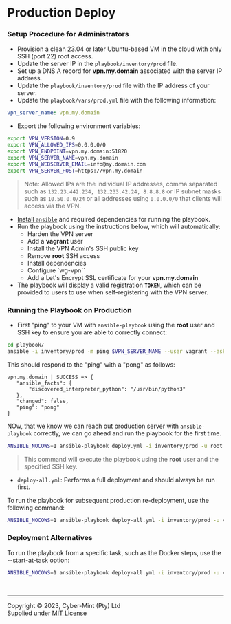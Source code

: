 # Production Deploy


### Setup Procedure for Administrators
- Provision a clean 23.04 or later Ubuntu-based VM in the cloud with only SSH (port 22) root access. 
- Update the server IP in the `playbook/inventory/prod` file.
- Set up a DNS A record for **vpn.my.domain** associated with the server IP address.
- Update the `playbook/inventory/prod` file with the IP address of your server.
- Update the `playbook/vars/prod.yml` file with the following information:
```yaml
vpn_server_name: vpn.my.domain
```

- Export the following environment variables:
```bash
export VPN_VERSION=0.9
export VPN_ALLOWED_IPS=0.0.0.0/0
export VPN_ENDPOINT=vpn.my.domain:51820
export VPN_SERVER_NAME=vpn.my.domain
export VPN_WEBSERVER_EMAIL=info@my.domain.com
export VPN_SERVER_HOST=https://vpn.my.domain
```
> Note: Allowed IPs are the individual IP addresses, comma separated such as `132.23.442.234, 132.233.42.24, 8.8.8.8` or IP subnet masks such as `10.50.0.0/24` or all addresses using `0.0.0.0/0` that clients will access via the VPN.

- [Install `ansible`](./Install%20Ansible.md) and required dependencies for running the playbook. 
- Run the playbook using the instructions below, which will automatically:
  - Harden the VPN server
  - Add a **vagrant** user
  - Install the VPN Admin's SSH public key
  - Remove **root** SSH access
  - Install dependencies
  - Configure `wg-vpn``
  - Add a Let's Encrypt SSL certificate for your **vpn.my.domain**
- The playbook will display a valid registration **`TOKEN`**, which can be provided to users to use when self-registering with the VPN server.

### Running the Playbook on Production

- First "ping" to your VM with `ansible-playbook` using the **root** user and SSH key to ensure you are able to correctly connect:

```bash
cd playbook/
ansible -i inventory/prod -m ping $VPN_SERVER_NAME --user vagrant --ask-pass
```
This should respond to the "ping" with a "pong" as follows:

 ```text
vpn.my.domain | SUCCESS => {
    "ansible_facts": {
        "discovered_interpreter_python": "/usr/bin/python3"
    },
    "changed": false,
    "ping": "pong"
}
 ```
NOw, that we know we can reach out production server with `ansible-playbook` correctly, we can go ahead and run the playbook for the first time.

```bash
ANSIBLE_NOCOWS=1 ansible-playbook deploy.yml -i inventory/prod -u root --private-key ~/.ssh/id_rsa
```
> This command will execute the playbook using the **root** user and the specified SSH key.



- `deploy-all.yml`: Performs a full deployment and should always be run first.

To run the playbook for subsequent production re-deployment, use the following command:

```bash
ANSIBLE_NOCOWS=1 ansible-playbook deploy-all.yml -i inventory/prod -u vagrant
```

### Deployment Alternatives

To run the playbook from a specific task, such as the Docker steps, use the --start-at-task option:

```bash
ANSIBLE_NOCOWS=1 ansible-playbook deploy-all.yml -i inventory/prod -u vagrant --start-at-task="docker"
```
<br>

---
Copyright &copy; 2023, Cyber-Mint (Pty) Ltd<br>
Supplied under [MIT License](../LICENSE)
